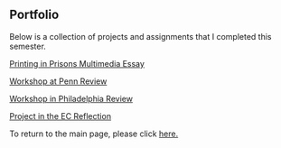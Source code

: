 ## Portfolio ##
Below is a collection of projects and assignments that I completed this semester.

[Printing in Prisons Multimedia Essay](https://printinginprisons.org/blog/kimm/)

[Workshop at Penn Review](pennworkshop.html)

[Workshop in Philadelphia Review](phlworkshop.html)

[Project in the EC Reflection](ec.html)

To return to the main page, please click [here.](https://mttwkim.github.io/)
